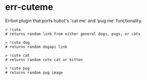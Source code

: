 # err-cuteme
Errbot plugin that ports hubot's 'cat me' and 'pug me' functionality.

```text
> !cute
# returns random link from either general dogs, pugs, or cats

> !cute dog
# returns random dogapi link

> !cute cat
# returns random cute cat or kitten

> !cute pug
# returns random pug image
```
